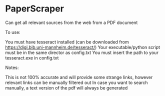 # PaperScraper
Can get all relevant sources from the web from a PDF document

To use:

You must have tesseract installed (can be downloaded from https://digi.bib.uni-mannheim.de/tesseract/)
Your executable/python script must be in the same director as config.txt
You must insert the path to your tesseract.exe in config.txt

Notes:

This is not 100% accurate and will provide some strange links, however relevant links can be manually filtered out
In case you want to search manually, a text version of the pdf will always be generated
